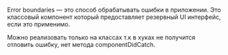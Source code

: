Error boundaries — это способ обрабатывать ошибки в приложении. Это классовый компонент который предоставляет резервный UI интерфейс, если это применимо. 

Можно реализовать только на классах т.к в хуках не получится отловить ошибку, нет метода componentDidCatch.